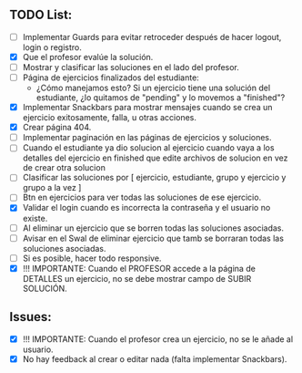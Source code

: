 ## TODO List:

- [ ] Implementar Guards para evitar retroceder después de hacer logout, login o registro.
- [X] Que el profesor evalúe la solución.
- [ ] Mostrar y clasificar las soluciones en el lado del profesor.
- [ ] Página de ejercicios finalizados del estudiante:
  - ¿Cómo manejamos esto? Si un ejercicio tiene una solución del estudiante, ¿lo quitamos de "pending" y lo movemos a "finished"?
- [x] Implementar Snackbars para mostrar mensajes cuando se crea un ejercicio exitosamente, falla, u otras acciones.
- [x] Crear página 404.
- [ ] Implementar paginación en las páginas de ejercicios y soluciones.
- [ ] Cuando el estudiante ya dio solucion al ejercicio cuando vaya a los detalles del ejercicio en finished que edite archivos de solucion en vez de crear otra solucion
- [ ] Clasificar las soluciones por [ ejercicio, estudiante, grupo y ejercicio y grupo a la vez ]
- [ ] Btn en ejercicios para ver todas las soluciones de ese ejercicio.
- [X] Validar el login cuando es incorrecta la contraseña y el usuario no existe.
- [ ] Al eliminar un ejercicio que se borren todas las soluciones asociadas.
- [ ] Avisar en el Swal de eliminar ejercicio que tamb se borraran todas las soluciones asociadas.
- [ ] Si es posible, hacer todo responsive.
- [x] !!! IMPORTANTE: Cuando el PROFESOR accede a la página de DETALLES un ejercicio, no se debe mostrar campo de SUBIR SOLUCIÓN.

## Issues:

- [x] !!! IMPORTANTE: Cuando el profesor crea un ejercicio, no se le añade al usuario.
- [x] No hay feedback al crear o editar nada (falta implementar Snackbars).
